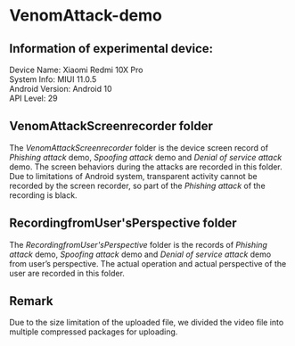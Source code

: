 # VenomAttack-demo

## Information of experimental device:  
Device Name: Xiaomi Redmi 10X Pro  
System Info: MIUI 11.0.5  
Android Version: Android 10  
API Level: 29  

## VenomAttackScreenrecorder folder
The *VenomAttackScreenrecorder* folder is the device screen record of *Phishing attack* demo, *Spoofing attack* demo and *Denial of service attack* demo.
The screen behaviors during the attacks are recorded in this folder.
Due to limitations of Android system, transparent activity cannot be recorded by the screen recorder, so part of the *Phishing attack* of the recording is black.

## RecordingfromUser'sPerspective folder
The *RecordingfromUser'sPerspective* folder is the records of *Phishing attack* demo, *Spoofing attack* demo and *Denial of service attack* demo from user’s perspective.
The actual operation and actual perspective of the user are recorded in this folder.

## Remark
Due to the size limitation of the uploaded file, we divided the video file into multiple compressed packages for uploading.
